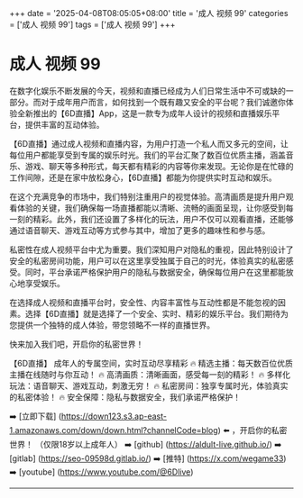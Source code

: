 +++
date = '2025-04-08T08:05:05+08:00'
title = '成人 视频 99'
categories = ['成人 视频 99']
tags = ['成人 视频 99']
+++

# 成人 视频 99

在数字化娱乐不断发展的今天，视频和直播已经成为人们日常生活中不可或缺的一部分。而对于成年用户而言，如何找到一个既有趣又安全的平台呢？我们诚邀你体验全新推出的【6D直播】App，这是一款专为成年人设计的视频和直播娱乐平台，提供丰富的互动体验。

【6D直播】通过成人视频和直播内容，为用户打造一个私人而又多元的空间，让每位用户都能享受到专属的娱乐时光。我们的平台汇聚了数百位优质主播，涵盖音乐、游戏、聊天等多种形式，每天都有精彩的内容等你来发现。无论你是在忙碌的工作间隙，还是在家中放松身心，【6D直播】都能为你提供实时互动和娱乐。

在这个充满竞争的市场中，我们特别注重用户的视觉体验。高清画质是提升用户观看体验的关键，我们确保每一场直播都能以清晰、流畅的画面呈现，让你感受到每一刻的精彩。此外，我们还设置了多样化的玩法，用户不仅可以观看直播，还能够通过语音聊天、游戏互动等方式参与其中，增加了更多的趣味性和参与感。

私密性在成人视频平台中尤为重要。我们深知用户对隐私的重视，因此特别设计了安全的私密房间功能，用户可以在这里享受独属于自己的时光，体验真实的私密感受。同时，平台承诺严格保护用户的隐私与数据安全，确保每位用户在这里都能放心地享受娱乐。

在选择成人视频和直播平台时，安全性、内容丰富性与互动性都是不能忽视的因素。选择【6D直播】就是选择了一个安全、实时、精彩的娱乐平台。我们期待为您提供一个独特的成人体验，带您领略不一样的直播世界。

快来加入我们吧，开启你的私密世界！

【6D直播】
成年人的专属空间，实时互动尽享精彩
🔥 精选主播：每天数百位优质主播在线随时与你互动！
🔥 高清画质：清晰画面，感受每一刻的精彩！
🔥 多样化玩法：语音聊天、游戏互动，刺激无穷！
🔥 私密房间：独享专属时光，体验真实的私密体验！
🔥 安全保障：隐私与数据安全，我们承诺严格保护！

➡️ [立即下载] (https://down123.s3.ap-east-1.amazonaws.com/down/down.html?channelCode=blog) ⬅️ ，开启你的私密世界！
（仅限18岁以上成年人）
➡️ [github] (https://aldult-live.github.io/)
➡️ [gitlab] (https://seo-09598d.gitlab.io/)
➡️ [推特] (https://x.com/wegame33)
➡️ [youtube] (https://www.youtube.com/@6Dlive)

---
